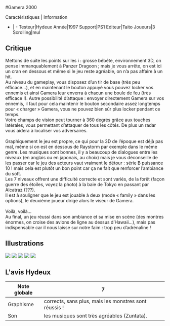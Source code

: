 #Gamera 2000

Caractéristiques | Information
- | -
Testeur|Hydeux
Année|1997
Support|PS1
Editeur|Taito
Joueurs|3
Scrolling|mul

## Critique
Mettons de suite les points sur les i : grosse bébête, environnement 3D, on pense immanquablement à Panzer Dragoon ; mais je vous arrête, on est ici un cran en dessous et même si le jeu reste agréable, on n’a pas affaire à un hit.<br/>Au niveau du gameplay, vous disposez d’un tir de base (très peu efficace…), et en maintenant le bouton appuyé vous pouvez locker vos ennemis et ainsi Gamera leur enverra à chacun une boule de feu (très efficace !). Autre possibilité d’attaque : envoyer directement Gamera sur vos ennemis, il faut pour cela maintenir le bouton secondaire assez longtemps pour « charger » Gamera, vous ne pouvez bien sûr plus locker pendant ce temps.<br/>Votre champs de vision peut tourner à 360 degrés grâce aux touches latérales, vous permettant d’attaquer de tous les côtés. De plus un radar vous aidera à localiser vos adversaires.<br/><br/>Graphiquement le jeu est propre, ce qui pour la 3D de l’époque est déjà pas mal, même si on est en dessous de Raystorm par exemple dans le même genre. Les musiques sont bonnes, il y a beaucoup de dialogues entre les niveaux (en anglais ou en japonais, au choix) mais je vous déconseille de les passer car le jeu des acteurs vaut vraiment le détour : série B puissance 10 ! mais cela est plutôt un bon point car ça ne fait que renforcer l’ambiance du soft.<br/>Les 7 niveaux offrent une difficulté correcte et sont variés, de la forêt (façon guerre des étoiles, voyez la photo) à la baie de Tokyo en passant par Alcatraz (???).<br/>Il est à souligner que le jeu est jouable à deux (mode « family » dans les options), le deuxième joueur dirige alors le viseur de Gamera.<br/><br/>Voilà, voilà…<br/>Au final, un jeu réussi dans son ambiance et sa mise en scène (des montres énormes, on croise des avions de ligne au dessus d’Hawaii…), mais pas indispensable car il nous laisse sur notre faim : trop peu d’adrénaline !<br/>

## Illustrations
![](http://www.shmup.com/images/thumbs/img_fiche_1_1129.jpg)
![](http://www.shmup.com/images/thumbs/img_fiche_2_1129.jpg)
![](http://www.shmup.com/images/thumbs/img_fiche_3_1129.jpg)
![](http://www.shmup.com/images/thumbs/img_fiche_4_1129.jpg)
![](http://www.shmup.com/images/thumbs/img_fiche_5_1129.jpg)

## L'avis Hydeux
Note globale|7
-|-
Graphisme|corrects, sans plus, mais les monstres sont réussis ! 
Son|les musiques sont très agréables (Zuntata). 
